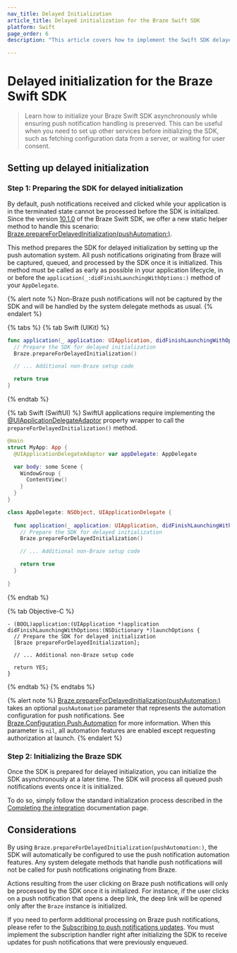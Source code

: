 ```yaml
---
nav_title: Delayed Initialization
article_title: Delayed initialization for the Braze Swift SDK
platform: Swift
page_order: 6
description: "This article covers how to implement the Swift SDK delayed initialization to preserve push notification handling when the SDK is initialized asynchronously."

---
```


# Delayed initialization for the Braze Swift SDK

> Learn how to initialize your Braze Swift SDK asynchronously while ensuring push notification handling is preserved. This can be useful when you need to set up other services before initializing the SDK, such as fetching configuration data from a server, or waiting for user consent.

## Setting up delayed initialization

### Step 1: Preparing the SDK for delayed initialization

By default, push notifications received and clicked while your application is in the terminated state cannot be processed before the SDK is initialized. Since the version [10.1.0](https://github.com/braze-inc/braze-swift-sdk/releases/tag/10.1.0) of the Braze Swift SDK, we offer a new static helper method to handle this scenario: [Braze.prepareForDelayedInitialization(pushAutomation:)](https://braze-inc.github.io/braze-swift-sdk/documentation/brazekit/braze/preparefordelayedinitialization(pushautomation:)).

This method prepares the SDK for delayed initialization by setting up the push automation system. All push notifications originating from Braze will be captured, queued, and processed by the SDK once it is initialized. This method must be called as early as possible in your application lifecycle, in or before the `application(_:didFinishLaunchingWithOptions:)` method of your `AppDelegate`.

{% alert note %}
Non-Braze push notifications will not be captured by the SDK and will be handled by the system delegate methods as usual.
{% endalert %}

{% tabs %}
{% tab Swift (UIKit) %}
```swift
func application(_ application: UIApplication, didFinishLaunchingWithOptions launchOptions: [UIApplication.LaunchOptionsKey: Any]?) -> Bool {
  // Prepare the SDK for delayed initialization
  Braze.prepareForDelayedInitialization()

  // ... Additional non-Braze setup code

  return true
}
```
{% endtab %}

{% tab Swift (SwiftUI) %}
SwiftUI applications require implementing the [@UIApplicationDelegateAdaptor](https://developer.apple.com/documentation/swiftui/uiapplicationdelegateadaptor) property wrapper to call the `prepareForDelayedInitialization()` method.

```swift
@main
struct MyApp: App {
  @UIApplicationDelegateAdaptor var appDelegate: AppDelegate

  var body: some Scene {
    WindowGroup {
      ContentView()
    }
  }
}

class AppDelegate: NSObject, UIApplicationDelegate {
  
  func application(_ application: UIApplication, didFinishLaunchingWithOptions launchOptions: [UIApplication.LaunchOptionsKey : Any]? = nil) -> Bool {
    // Prepare the SDK for delayed initialization
    Braze.prepareForDelayedInitialization()

    // ... Additional non-Braze setup code

    return true
  }
  
}
```
{% endtab %}

{% tab Objective-C %}
```objc
- (BOOL)application:(UIApplication *)application didFinishLaunchingWithOptions:(NSDictionary *)launchOptions {
  // Prepare the SDK for delayed initialization
  [Braze prepareForDelayedInitialization];
  
  // ... Additional non-Braze setup code

  return YES;
}

```
{% endtab %}
{% endtabs %}

{% alert note %}
[Braze.prepareForDelayedInitialization(pushAutomation:)](https://braze-inc.github.io/braze-swift-sdk/documentation/brazekit/braze/preparefordelayedinitialization(pushautomation:)) takes an optional `pushAutomation` parameter that represents the automation configuration for push notifications. See [Braze.Configuration.Push.Automation](https://braze-inc.github.io/braze-swift-sdk/documentation/brazekit/braze/configuration-swift.class/push-swift.class/automation-swift.class) for more information. When this parameter is `nil`, all automation features are enabled except requesting authorization at launch.
{% endalert %}

### Step 2: Initializing the Braze SDK

Once the SDK is prepared for delayed initialization, you can initialize the SDK asynchronously at a later time. The SDK will process all queued push notifications events once it is initialized.

To do so, simply follow the standard initialization process described in the [Completing the integration]({{site.baseurl}}/developer_guide/platform_integration_guides/swift/initial_sdk_setup/completing_integration/) documentation page.

## Considerations

By using `Braze.prepareForDelayedInitialization(pushAutomation:)`, the SDK will automatically be configured to use the push notification automation features. Any system delegate methods that handle push notifications will not be called for push notifications originating from Braze.

Actions resulting from the user clicking on Braze push notifications will only be processed by the SDK once it is initialized. For instance, if the user clicks on a push notification that opens a deep link, the deep link will be opened only after the `Braze` instance is initialized.

If you need to perform additional processing on Braze push notifications, please refer to the [Subscribing to push notifications updates]({{site.baseurl}}/developer_guide/platform_integration_guides/swift/push_notifications/integration/#subscribing-to-push-notifications-updates). You must implement the subscription handler right after initializing the SDK to receive updates for push notifications that were previously enqueued.
